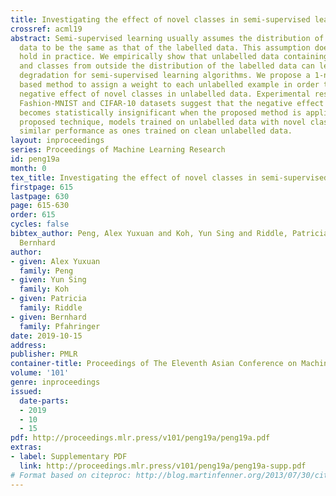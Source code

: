 ```yaml
---
title: Investigating the effect of novel classes in semi-supervised learning
crossref: acml19
abstract: Semi-supervised learning usually assumes the distribution of the unlabelled
  data to be the same as that of the labelled data. This assumption does not always
  hold in practice. We empirically show that unlabelled data containing novel examples
  and classes from outside the distribution of the labelled data can lead to a performance
  degradation for semi-supervised learning algorithms. We propose a 1-nearest-neighbour
  based method to assign a weight to each unlabelled example in order to reduce the
  negative effect of novel classes in unlabelled data. Experimental results on MNIST,
  Fashion-MNIST and CIFAR-10 datasets suggest that the negative effect of novel classes
  becomes statistically insignificant when the proposed method is applied. Using our
  proposed technique, models trained on unlabelled data with novel classes can achieve
  similar performance as ones trained on clean unlabelled data.
layout: inproceedings
series: Proceedings of Machine Learning Research
id: peng19a
month: 0
tex_title: Investigating the effect of novel classes in semi-supervised learning
firstpage: 615
lastpage: 630
page: 615-630
order: 615
cycles: false
bibtex_author: Peng, Alex Yuxuan and Koh, Yun Sing and Riddle, Patricia and Pfahringer,
  Bernhard
author:
- given: Alex Yuxuan
  family: Peng
- given: Yun Sing
  family: Koh
- given: Patricia
  family: Riddle
- given: Bernhard
  family: Pfahringer
date: 2019-10-15
address: 
publisher: PMLR
container-title: Proceedings of The Eleventh Asian Conference on Machine Learning
volume: '101'
genre: inproceedings
issued:
  date-parts:
  - 2019
  - 10
  - 15
pdf: http://proceedings.mlr.press/v101/peng19a/peng19a.pdf
extras:
- label: Supplementary PDF
  link: http://proceedings.mlr.press/v101/peng19a/peng19a-supp.pdf
# Format based on citeproc: http://blog.martinfenner.org/2013/07/30/citeproc-yaml-for-bibliographies/
---
```


